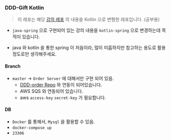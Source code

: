 ### DDD-Gift Kotlin 

> 이 레포는 해당 [강의 레포](https://github.com/gregshiny/example-gift) 의 내용을 Kotlin 으로 변형한 레포입니다. (공부용)

- `java-spring` 으로 구현되어 있는 강의 내용을 `kotlin-spring` 으로 변경하는데 목적이 있습니다. 

- java 와 kotlin 을 통한 spring 이 처음이라, 많이 미흡하지만 참고하는 용도로 활용정도로만 생각해주세요.



#### Branch

- `master` -> `Order Server` 에 대해서만 구현 되어 있음.
  - [DDD-order Repo](https://github.com/heojae/DDD-order-kotlin) 와 연동이 되어있습니다.
  - AWS SQS 와 연동되어 있습니다. 
  - aws `access-key` `secret-key` 가 필요합니다.



#### DB

- `Docker` 를 통해서, `Mysql` 을 활용할 수 있음.
- `docker-compose up`
- `23306`





